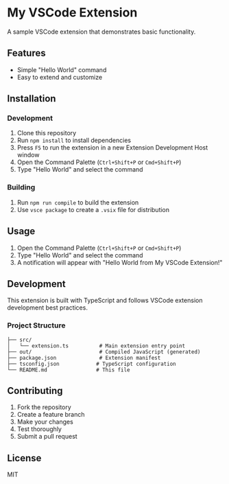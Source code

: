 # My VSCode Extension

A sample VSCode extension that demonstrates basic functionality.

## Features

- Simple "Hello World" command
- Easy to extend and customize

## Installation

### Development

1. Clone this repository
2. Run `npm install` to install dependencies
3. Press `F5` to run the extension in a new Extension Development Host window
4. Open the Command Palette (`Ctrl+Shift+P` or `Cmd+Shift+P`)
5. Type "Hello World" and select the command

### Building

1. Run `npm run compile` to build the extension
2. Use `vsce package` to create a `.vsix` file for distribution

## Usage

1. Open the Command Palette (`Ctrl+Shift+P` or `Cmd+Shift+P`)
2. Type "Hello World" and select the command
3. A notification will appear with "Hello World from My VSCode Extension!"

## Development

This extension is built with TypeScript and follows VSCode extension development best practices.

### Project Structure

```
├── src/
│   └── extension.ts          # Main extension entry point
├── out/                      # Compiled JavaScript (generated)
├── package.json              # Extension manifest
├── tsconfig.json            # TypeScript configuration
└── README.md                # This file
```

## Contributing

1. Fork the repository
2. Create a feature branch
3. Make your changes
4. Test thoroughly
5. Submit a pull request

## License

MIT
